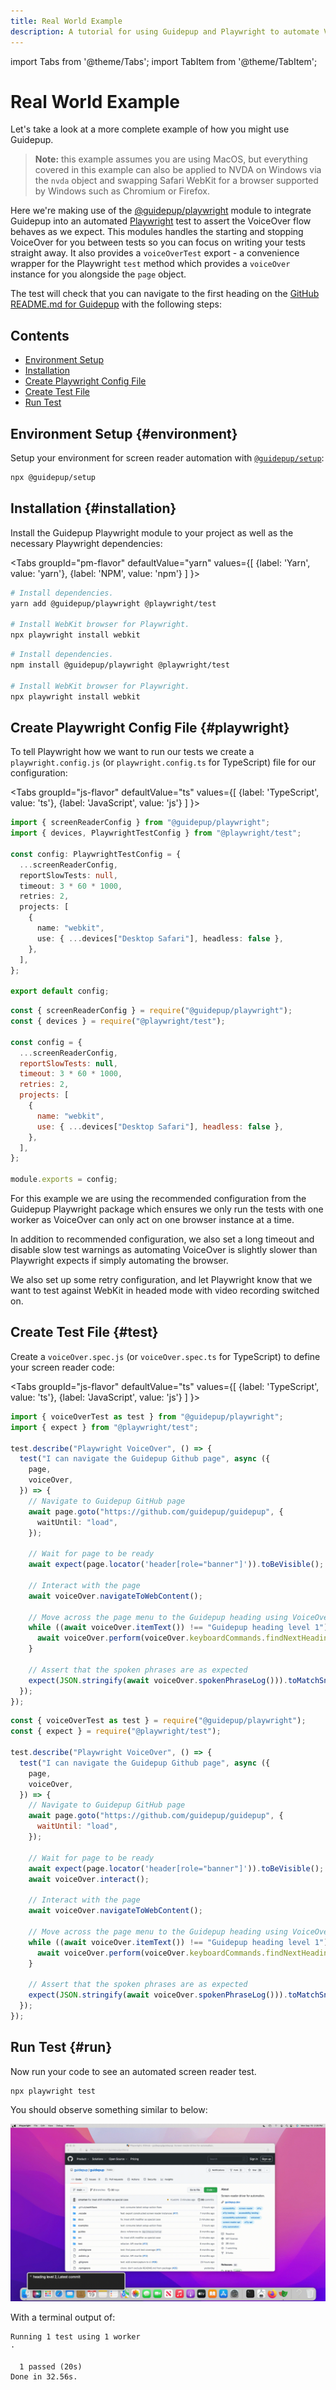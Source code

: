 ```yaml
---
title: Real World Example
description: A tutorial for using Guidepup and Playwright to automate VoiceOver for accessibility testing
---
```


import Tabs from '@theme/Tabs';
import TabItem from '@theme/TabItem';

# Real World Example

Let's take a look at a more complete example of how you might use Guidepup.

> **Note:** this example assumes you are using MacOS, but everything covered in this example can also be applied to NVDA on Windows via the `nvda` object and swapping Safari WebKit for a browser supported by Windows such as Chromium or Firefox.

Here we're making use of the [@guidepup/playwright](https://www.npmjs.com/package/@guidepup/playwright) module to integrate Guidepup into an automated [Playwright](https://playwright.dev/) test to assert the VoiceOver flow behaves as we expect. This modules handles the starting and stopping VoiceOver for you between tests so you can focus on writing your tests straight away. It also provides a `voiceOverTest` export - a convenience wrapper for the Playwright `test` method which provides a `voiceOver` instance for you alongside the `page` object.

The test will check that you can navigate to the first heading on the [GitHub README.md for Guidepup](https://github.com/guidepup/guidepup#guidepup) with the following steps:

## Contents

- [Environment Setup](./example#environment)
- [Installation](./example#installation)
- [Create Playwright Config File](./example#playwright)
- [Create Test File](./example#test)
- [Run Test](./example#run)

## Environment Setup {#environment}

Setup your environment for screen reader automation with [`@guidepup/setup`](https://www.npmjs.com/package/@guidepup/setup):

```bash
npx @guidepup/setup
```

## Installation {#installation}

Install the Guidepup Playwright module to your project as well as the necessary Playwright dependencies:

<Tabs
groupId="pm-flavor"
defaultValue="yarn"
values={[
{label: 'Yarn', value: 'yarn'},
{label: 'NPM', value: 'npm'}
]
}>
<TabItem value="yarn">

```bash
# Install dependencies.
yarn add @guidepup/playwright @playwright/test

# Install WebKit browser for Playwright.
npx playwright install webkit
```

</TabItem>
<TabItem value="npm">

```bash
# Install dependencies.
npm install @guidepup/playwright @playwright/test

# Install WebKit browser for Playwright.
npx playwright install webkit
```

</TabItem>
</Tabs>

## Create Playwright Config File {#playwright}

To tell Playwright how we want to run our tests we create a `playwright.config.js` (or `playwright.config.ts` for TypeScript) file for our configuration:

<Tabs
groupId="js-flavor"
defaultValue="ts"
values={[
{label: 'TypeScript', value: 'ts'},
{label: 'JavaScript', value: 'js'}
]
}>
<TabItem value="ts">

```ts
import { screenReaderConfig } from "@guidepup/playwright";
import { devices, PlaywrightTestConfig } from "@playwright/test";

const config: PlaywrightTestConfig = {
  ...screenReaderConfig,
  reportSlowTests: null,
  timeout: 3 * 60 * 1000,
  retries: 2,
  projects: [
    {
      name: "webkit",
      use: { ...devices["Desktop Safari"], headless: false },
    },
  ],
};

export default config;
```

</TabItem>
<TabItem value="js">

```js
const { screenReaderConfig } = require("@guidepup/playwright");
const { devices } = require("@playwright/test");

const config = {
  ...screenReaderConfig,
  reportSlowTests: null,
  timeout: 3 * 60 * 1000,
  retries: 2,
  projects: [
    {
      name: "webkit",
      use: { ...devices["Desktop Safari"], headless: false },
    },
  ],
};

module.exports = config;
```

</TabItem>
</Tabs>

For this example we are using the recommended configuration from the Guidepup Playwright package which ensures we only run the tests with one worker as VoiceOver can only act on one browser instance at a time.

In addition to recommended configuration, we also set a long timeout and disable slow test warnings as automating VoiceOver is slightly slower than Playwright expects if simply automating the browser.

We also set up some retry configuration, and let Playwright know that we want to test against WebKit in headed mode with video recording switched on.

## Create Test File {#test}

Create a `voiceOver.spec.js` (or `voiceOver.spec.ts` for TypeScript) to define your screen reader code:

<Tabs
groupId="js-flavor"
defaultValue="ts"
values={[
{label: 'TypeScript', value: 'ts'},
{label: 'JavaScript', value: 'js'}
]
}>
<TabItem value="ts">

```ts
import { voiceOverTest as test } from "@guidepup/playwright";
import { expect } from "@playwright/test";

test.describe("Playwright VoiceOver", () => {
  test("I can navigate the Guidepup Github page", async ({
    page,
    voiceOver,
  }) => {
    // Navigate to Guidepup GitHub page
    await page.goto("https://github.com/guidepup/guidepup", {
      waitUntil: "load",
    });

    // Wait for page to be ready
    await expect(page.locator('header[role="banner"]')).toBeVisible();

    // Interact with the page
    await voiceOver.navigateToWebContent();

    // Move across the page menu to the Guidepup heading using VoiceOver
    while ((await voiceOver.itemText()) !== "Guidepup heading level 1") {
      await voiceOver.perform(voiceOver.keyboardCommands.findNextHeading);
    }

    // Assert that the spoken phrases are as expected
    expect(JSON.stringify(await voiceOver.spokenPhraseLog())).toMatchSnapshot();
  });
});
```

</TabItem>
<TabItem value="js">

```js
const { voiceOverTest as test } = require("@guidepup/playwright");
const { expect } = require("@playwright/test");

test.describe("Playwright VoiceOver", () => {
  test("I can navigate the Guidepup Github page", async ({
    page,
    voiceOver,
  }) => {
    // Navigate to Guidepup GitHub page
    await page.goto("https://github.com/guidepup/guidepup", {
      waitUntil: "load",
    });

    // Wait for page to be ready
    await expect(page.locator('header[role="banner"]')).toBeVisible();
    await voiceOver.interact();

    // Interact with the page
    await voiceOver.navigateToWebContent();

    // Move across the page menu to the Guidepup heading using VoiceOver
    while ((await voiceOver.itemText()) !== "Guidepup heading level 1") {
      await voiceOver.perform(voiceOver.keyboardCommands.findNextHeading);
    }

    // Assert that the spoken phrases are as expected
    expect(JSON.stringify(await voiceOver.spokenPhraseLog())).toMatchSnapshot();
  });
});
```

</TabItem>
</Tabs>

## Run Test {#run}

Now run your code to see an automated screen reader test.

```bash
npx playwright test
```

You should observe something similar to below:

![Gif of Playwright controlled Safari browser being driven with VoiceOver. Announcements read: heading level 2, Latest commit, heading level 2, Git stats, You are currently on a heading level 2., heading level 2, Files, You are currently on a heading level 2., heading level 2, link, README.md, heading level 1, Guidepup](/img/playwright-voiceover.gif)

With a terminal output of:

```console
Running 1 test using 1 worker
·

  1 passed (20s)
Done in 32.56s.
```
